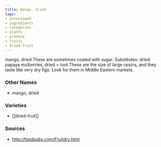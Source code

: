 ```yaml
---
title: mango, dried
tags:
- unreviewed
- ingredients
- categories
- plants
- produce
- fruits
- dried-fruit
---
```

mango, dried These are sometimes coated with sugar. Substitutes: dried papaya mulberries, dried = toot These are the size of large raisins, and they taste like very dry figs. Look for them in Middle Eastern markets.

### Other Names

* mango, dried

### Varieties

* [[dried-fruit]]

### Sources
* http://foodsubs.com/Fruitdry.html
